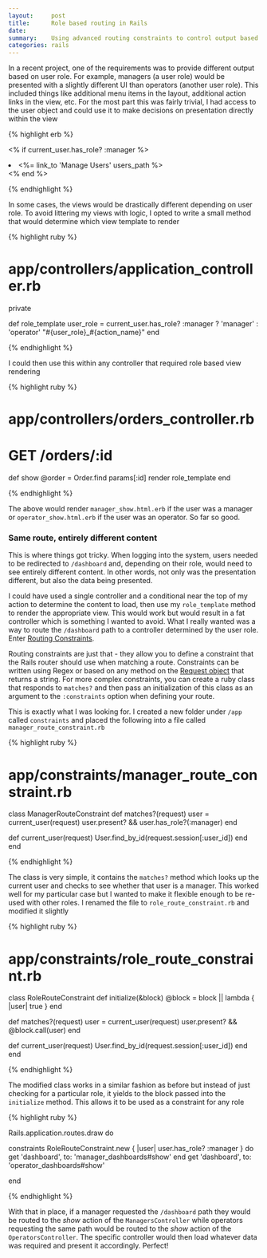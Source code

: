```yaml
---
layout:     post
title:      Role based routing in Rails
date:       
summary:    Using advanced routing constraints to control output based on user role
categories: rails
---
```


In a recent project, one of the requirements was to provide different output based on user role. For example, managers (a user role) would be presented with a slightly different UI than operators (another user role). This included things like additional menu items in the layout, additional action links in the view, etc. For the most part this was fairly trivial, I had access to the user object and could use it to make decisions on presentation directly within the view

{% highlight erb %}

<% if current_user.has_role? :manager %>
  <li><%= link_to 'Manage Users' users_path %></li>
<% end %>

{% endhighlight %}

In some cases, the views would be drastically different depending on user role. To avoid littering my views with logic, I opted to write a small method that would determine which view template to render

{% highlight ruby %}

# app/controllers/application_controller.rb

private

def role_template
  user_role = current_user.has_role? :manager ? 'manager' : 'operator'
  "#{user_role}_#{action_name}"
end

{% endhighlight %}

I could then use this within any controller that required role based view rendering

{% highlight ruby %}

# app/controllers/orders_controller.rb

# GET /orders/:id
def show
  @order = Order.find params[:id]
  render role_template
end

{% endhighlight %}

The above would render `manager_show.html.erb` if the user was a manager or `operator_show.html.erb` if the user was an operator. So far so good.

### Same route, entirely different content

This is where things got tricky. When logging into the system, users needed to be redirected to `/dashboard` and, depending on their role, would need to see entirely different content. In other words, not only was the presentation different, but also the data being presented.

I could have used a single controller and a conditional near the top of my action to determine the content to load, then use my `role_template` method to render the appropriate view. This would work but would result in a fat controller which is something I wanted to avoid. What I really wanted was a way to route the `/dashboard` path to a controller determined by the user role. Enter [Routing Constraints](http://guides.rubyonrails.org/routing.html#advanced-constraints).

Routing constraints are just that - they allow you to define a constraint that the Rails router should use when matching a route. Constraints can be written using Regex or based on any method on the [Request object](http://guides.rubyonrails.org/action_controller_overview.html#the-request-object) that returns a string. For more complex constraints, you can create a ruby class that responds to `matches?` and then pass an initialization of this class as an argument to the `:constraints` option when defining your route.

This is exactly what I was looking for. I created a new folder under `/app` called `constraints` and placed the following into a file called `manager_route_constraint.rb`

{% highlight ruby %}

# app/constraints/manager_route_constraint.rb

class ManagerRouteConstraint
  def matches?(request)
    user = current_user(request)
    user.present? && user.has_role?(:manager)
  end

  def current_user(request)
    User.find_by_id(request.session[:user_id])
  end
end

{% endhighlight %}

The class is very simple, it contains the `matches?` method which looks up the current user and checks to see whether that user is a manager. This worked well for my particular case but I wanted to make it flexible enough to be re-used with other roles. I renamed the file to `role_route_constraint.rb` and modified it slightly

{% highlight ruby %}

# app/constraints/role_route_constraint.rb

class RoleRouteConstraint
  def initialize(&block)
    @block = block || lambda { |user| true }
  end

  def matches?(request)
    user = current_user(request)
    user.present? && @block.call(user)
  end

  def current_user(request)
    User.find_by_id(request.session[:user_id])
  end
end

{% endhighlight %}

The modified class works in a similar fashion as before but instead of just checking for a particular role, it yields to the block passed into the `initialize` method. This allows it to be used as a constraint for any role

{% highlight ruby %}

Rails.application.routes.draw do

  constraints RoleRouteConstraint.new { |user| user.has_role? :manager } do
    get 'dashboard', to: 'manager_dashboards#show'
  end
  get 'dashboard', to: 'operator_dashboards#show'

end

{% endhighlight %}

With that in place, if a manager requested the `/dashboard` path they would be routed to the _show_ action of the `ManagersController` while operators requesting the same path would be routed to the _show_ action of the `OperatorsController`. The specific controller would then load whatever data was required and present it accordingly. Perfect!
